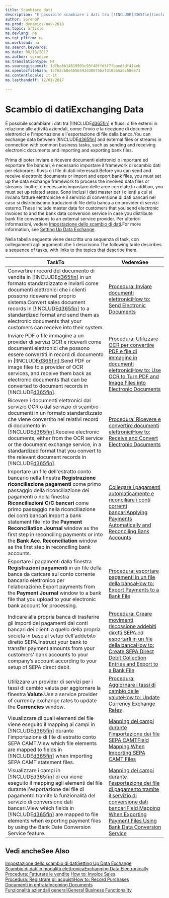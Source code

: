 ```yaml
---
title: Scambiare dati
description: "È possibile scambiare i dati tra [!INCLUDE[d365fin](includes/d365fin_md.md)] e flussi o file esterni in relazione alle attività aziendali, come l'invio e la ricezione di documenti elettronici e l'importazione e l'esportazione di file dalla banca."
author: SorenGP
ms.prod: dynamics-nav-2018
ms.topic: article
ms.devlang: na
ms.tgt_pltfrm: na
ms.workload: na
ms.search.keywords: 
ms.date: 08/18/2017
ms.author: sgroespe
ms.translationtype: HT
ms.sourcegitcommit: 1dfba8b14019991c95f40ffd5f7fbaed5df414eb
ms.openlocfilehash: 1cf62cb0e4656593d380756af310db5abc586e71
ms.contentlocale: it-it
ms.lasthandoff: 12/01/2017

---
```

# <a name="exchanging-data"></a><span data-ttu-id="ddc35-103">Scambio di dati</span><span class="sxs-lookup"><span data-stu-id="ddc35-103">Exchanging Data</span></span>
<span data-ttu-id="ddc35-104">È possibile scambiare i dati tra [!INCLUDE[d365fin](includes/d365fin_md.md)] e flussi o file esterni in relazione alle attività aziendali, come l'invio e la ricezione di documenti elettronici e l'importazione e l'esportazione di file dalla banca.</span><span class="sxs-lookup"><span data-stu-id="ddc35-104">You can exchange data between [!INCLUDE[d365fin](includes/d365fin_md.md)] and external files or streams in connection with common business tasks, such as sending and receiving electronic documents and importing and exporting bank files.</span></span>  

<span data-ttu-id="ddc35-105">Prima di poter inviare e ricevere documenti elettronici o importare ed esportare file bancari, è necessario impostare il framework di scambio dati per elaborare i flussi o i file di dati interessati.</span><span class="sxs-lookup"><span data-stu-id="ddc35-105">Before you can send and receive electronic documents or import and export bank files, you must set up the data exchange framework to process the involved data files or streams.</span></span> <span data-ttu-id="ddc35-106">Inoltre, è necessario impostare delle aree correlate.</span><span class="sxs-lookup"><span data-stu-id="ddc35-106">In addition, you must set up related areas.</span></span> <span data-ttu-id="ddc35-107">Sono inclusi i dati master per i clienti a cui si inviano fatture elettroniche e il servizio di conversione di dati bancari nel caso si distribuiscano traduzioni di file della banca a un provider di servizi esterno.</span><span class="sxs-lookup"><span data-stu-id="ddc35-107">These include master data for customers that you send electronic invoices to and the bank data conversion service in case you distribute bank file conversions to an external service provider.</span></span> <span data-ttu-id="ddc35-108">Per ulteriori informazioni, vedere [Impostazione dello scambio di dati](across-set-up-data-exchange.md).</span><span class="sxs-lookup"><span data-stu-id="ddc35-108">For more information, see [Setting Up Data Exchange](across-set-up-data-exchange.md).</span></span>  

 <span data-ttu-id="ddc35-109">Nella tabella seguente viene descritta una sequenza di task, con collegamenti agli argomenti che li descrivono.</span><span class="sxs-lookup"><span data-stu-id="ddc35-109">The following table describes a sequence of tasks, with links to the topics that describe them.</span></span>  

|<span data-ttu-id="ddc35-110">**Task**</span><span class="sxs-lookup"><span data-stu-id="ddc35-110">**To**</span></span>|<span data-ttu-id="ddc35-111">**Vedere**</span><span class="sxs-lookup"><span data-stu-id="ddc35-111">**See**</span></span>|  
|------------|-------------|  
|<span data-ttu-id="ddc35-112">Convertire i record del documento di vendita in [!INCLUDE[d365fin](includes/d365fin_md.md)] in un formato standardizzato e inviarli come documenti elettronici che i clienti possono ricevere nel proprio sistema.</span><span class="sxs-lookup"><span data-stu-id="ddc35-112">Convert sales document records in [!INCLUDE[d365fin](includes/d365fin_md.md)] to a standardized format and send them as electronic documents that your customers can receive into their system.</span></span>|[<span data-ttu-id="ddc35-113">Procedura: Inviare documenti elettronici</span><span class="sxs-lookup"><span data-stu-id="ddc35-113">How to: Send Electronic Documents</span></span>](sales-how-to-send-electronic-documents.md)|  
|<span data-ttu-id="ddc35-114">Inviare PDF o file immagine a un provider di servizi OCR e riceverli come documenti elettronici che possono essere convertiti in record di documento in [!INCLUDE[d365fin](includes/d365fin_md.md)].</span><span class="sxs-lookup"><span data-stu-id="ddc35-114">Send PDF or image files to a provider of OCR services, and receive them back as electronic documents that can be converted to document records in [!INCLUDE[d365fin](includes/d365fin_md.md)].</span></span>|[<span data-ttu-id="ddc35-115">Procedura: Utilizzare OCR per convertire PDF e file di immagine in documenti elettronici</span><span class="sxs-lookup"><span data-stu-id="ddc35-115">How to: Use OCR to Turn PDF and Image Files into Electronic Documents</span></span>](across-how-use-ocr-pdf-images-files.md)|  
|<span data-ttu-id="ddc35-116">Ricevere i documenti elettronici dal servizio OCR o dal servizio di scambio documenti in un formato standardizzato che viene convertito nei relativi record di documento in [!INCLUDE[d365fin](includes/d365fin_md.md)].</span><span class="sxs-lookup"><span data-stu-id="ddc35-116">Receive electronic documents, either from the OCR service or the document exchange service, in a standardized format that you convert to the relevant document records in [!INCLUDE[d365fin](includes/d365fin_md.md)].</span></span>|[<span data-ttu-id="ddc35-117">Procedura: Ricevere e convertire documenti elettronici</span><span class="sxs-lookup"><span data-stu-id="ddc35-117">How to: Receive and Convert Electronic Documents</span></span>](purchasing-how-to-receive-and-convert-electronic-documents.md)|  
|<span data-ttu-id="ddc35-118">Importare un file dell'estratto conto bancario nella finestra **Registrazione riconciliazione pagamenti** come primo passaggio della riconciliazione dei pagamenti o nella finestra **Riconciliazioni C/C bancari** come primo passaggio nella riconciliazione dei conti bancari.</span><span class="sxs-lookup"><span data-stu-id="ddc35-118">Import a bank statement file into the **Payment Reconciliation Journal** window as the first step in reconciling payments or into the **Bank Acc. Reconciliation** window as the first step in reconciling bank accounts.</span></span>|[<span data-ttu-id="ddc35-119">Collegare i pagamenti automaticamente e riconciliare i conti correnti bancari</span><span class="sxs-lookup"><span data-stu-id="ddc35-119">Applying Payments Automatically and Reconciling Bank Accounts</span></span>](receivables-apply-payments-auto-reconcile-bank-accounts.md)|  
|<span data-ttu-id="ddc35-120">Esportare i pagamenti dalla finestra **Registrazioni pagamenti** in un file della banca da caricare sul conto corrente bancario elettronico per l'elaborazione.</span><span class="sxs-lookup"><span data-stu-id="ddc35-120">Export payments from the **Payment Journal** window to a bank file that you upload to your electronic bank account for processing.</span></span>|[<span data-ttu-id="ddc35-121">Procedura: esportare pagamenti in un file della banca</span><span class="sxs-lookup"><span data-stu-id="ddc35-121">How to: Export Payments to a Bank File</span></span>](payables-how-export-payments-bank-file.md)|  
|<span data-ttu-id="ddc35-122">Indicare alla propria banca di trasferire gli importi dei pagamenti dai conti bancari dei clienti a quello della propria società in base al setup dell'addebito diretto SEPA.</span><span class="sxs-lookup"><span data-stu-id="ddc35-122">Instruct your bank to transfer payment amounts from your customers’ bank accounts to your company’s account according to your setup of SEPA direct debit.</span></span>|[<span data-ttu-id="ddc35-123">Procedura: Creare movimenti riscossione addebiti diretti SEPA ed esportarli in un file della banca</span><span class="sxs-lookup"><span data-stu-id="ddc35-123">How to: Create SEPA Direct Debit Collection Entries and Export to a Bank File</span></span>](finance-how-create-sepa-direct-debit-collection-entries-export-bank-file.md)|  
|<span data-ttu-id="ddc35-124">Utilizzare un provider di servizi per i tassi di cambio valuta per aggiornare la finestra **Valute**.</span><span class="sxs-lookup"><span data-stu-id="ddc35-124">Use a service provider of currency exchange rates to update the **Currencies** window.</span></span>|[<span data-ttu-id="ddc35-125">Procedura: Aggiornare i tassi di cambio delle valute</span><span class="sxs-lookup"><span data-stu-id="ddc35-125">How to: Update Currency Exchange Rates</span></span>](finance-how-update-currencies.md)|  
|<span data-ttu-id="ddc35-126">Visualizzare di quali elementi del file viene eseguito il mapping ai campi in [!INCLUDE[d365fin](includes/d365fin_md.md)] durante l'importazione di file di estratto conto SEPA CAMT.</span><span class="sxs-lookup"><span data-stu-id="ddc35-126">View which file elements are mapped to fields in [!INCLUDE[d365fin](includes/d365fin_md.md)] when importing SEPA CAMT statement files.</span></span>|[<span data-ttu-id="ddc35-127">Mapping dei campi durante l'importazione dei file SEPA CAMT</span><span class="sxs-lookup"><span data-stu-id="ddc35-127">Field Mapping When Importing SEPA CAMT Files</span></span>](across-field-mapping-when-importing-sepa-camt-files.md)|  
|<span data-ttu-id="ddc35-128">Visualizzare i campi in [!INCLUDE[d365fin](includes/d365fin_md.md)] di cui viene eseguito il mapping agli elementi del file durante l'esportazione dei file di pagamento tramite la funzionalità del servizio di conversione dati bancari.</span><span class="sxs-lookup"><span data-stu-id="ddc35-128">View which fields in [!INCLUDE[d365fin](includes/d365fin_md.md)] are mapped to file elements when exporting payment files by using the Bank Date Conversion Service feature.</span></span>|[<span data-ttu-id="ddc35-129">Mapping dei campi durante l'esportazione dei file di pagamento tramite il servizio di conversione dati bancari</span><span class="sxs-lookup"><span data-stu-id="ddc35-129">Field Mapping When Exporting Payment Files Using Bank Data Conversion Service</span></span>](across-field-mapping-when-exporting-payment-files-using-bank-data-conversion-service.md)|  

## <a name="see-also"></a><span data-ttu-id="ddc35-130">Vedi anche</span><span class="sxs-lookup"><span data-stu-id="ddc35-130">See Also</span></span>  
[<span data-ttu-id="ddc35-131">Impostazione dello scambio di dati</span><span class="sxs-lookup"><span data-stu-id="ddc35-131">Setting Up Data Exchange</span></span>](across-set-up-data-exchange.md)  
[<span data-ttu-id="ddc35-132">Scambio di dati in modalità elettronica</span><span class="sxs-lookup"><span data-stu-id="ddc35-132">Exchanging Data Electronically</span></span>](across-data-exchange.md)  
<span data-ttu-id="ddc35-133">[Procedura: Fatturare le vendite](sales-how-invoice-sales.md) </span><span class="sxs-lookup"><span data-stu-id="ddc35-133">[How to: Invoice Sales](sales-how-invoice-sales.md) </span></span>  
[<span data-ttu-id="ddc35-134">Procedura: Registrare gli acquisti</span><span class="sxs-lookup"><span data-stu-id="ddc35-134">How to: Record Purchases</span></span>](purchasing-how-record-purchases.md)  
[<span data-ttu-id="ddc35-135">Documenti in entrata</span><span class="sxs-lookup"><span data-stu-id="ddc35-135">Incoming Documents</span></span>](across-income-documents.md)  
[<span data-ttu-id="ddc35-136">Funzionalità aziendali generali</span><span class="sxs-lookup"><span data-stu-id="ddc35-136">General Business Functionality</span></span>](ui-across-business-areas.md)  

